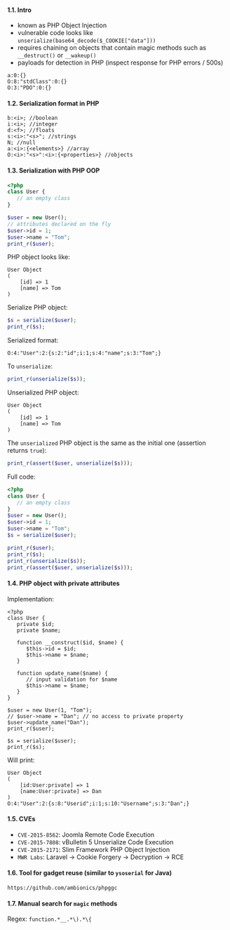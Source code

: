 #### 1.1. Intro

- known as PHP Object Injection
- vulnerable code looks like `unserialize(base64_decode($_COOKIE["data"]))`
- requires chaining on objects that contain magic methods such as `__destruct()` or `__wakeup()`
- payloads for detection in PHP (inspect response for PHP errors / 500s)
```
a:0:{}
O:8:"stdClass":0:{}
O:3:"PDO":0:{}
```


#### 1.2. Serialization format in PHP
```
b:<i>; //boolean
i:<i>; //integer
d:<f>; //floats
s:<i>:"<s>"; //strings
N; //null
a:<i>:{<elements>} //array
O:<i>:"<s>":<i>:{<properties>} //objects
```


#### 1.3. Serialization with PHP OOP
```php
<?php
class User {
   // an empty class
}

$user = new User();
// attributes declared on the fly
$user->id = 1;
$user->name = "Tom";
print_r($user);
```

PHP object looks like:
```
User Object
(
    [id] => 1
    [name] => Tom
)
```

Serialize PHP object:
```php
$s = serialize($user);
print_r($s);
```

Serialized format:
```
O:4:"User":2:{s:2:"id";i:1;s:4:"name";s:3:"Tom";}
```

To `unserialize`:
```php
print_r(unserialize($s));
```

Unserialized PHP object:
```
User Object
(
    [id] => 1
    [name] => Tom
)
```

The `unserialized` PHP object is the same as the initial one (assertion returns `true`):
```php
print_r(assert($user, unserialize($s)));
```

Full code:
```php
<?php
class User {
   // an empty class
}
$user = new User();
$user->id = 1;
$user->name = "Tom";
$s = serialize($user);

print_r($user);
print_r($s);
print_r(unserialize($s));
print_r(assert($user, unserialize($s)));
```

#### 1.4. PHP object with private attributes

Implementation:
```
<?php
class User {
   private $id;
   private $name;

   function __construct($id, $name) {
      $this->id = $id;
      $this->name = $name;
   }

   function update_name($name) {
      // input validation for $name
      $this->name = $name;
   }
}

$user = new User(1, "Tom");
// $user->name = "Dan"; // no access to private property
$user->update_name("Dan");
print_r($user);

$s = serialize($user);
print_r($s);
```

Will print:
```
User Object
(
    [id:User:private] => 1
    [name:User:private] => Dan
)
O:4:"User":2:{s:8:"Userid";i:1;s:10:"Username";s:3:"Dan";}
```

#### 1.5. CVEs
- `CVE-2015-8562`: Joomla Remote Code Execution
- `CVE-2015-7808`: vBulletin 5 Unserialize Code Execution
- `CVE-2015-2171`: Slim Framework PHP Object Injection
- `MWR Labs`: Laravel -> Cookie Forgery -> Decryption -> RCE


#### 1.6. Tool for gadget reuse (similar to `ysoserial` for Java)
```
https://github.com/ambionics/phpggc
```


#### 1.7. Manual search for `magic` methods

Regex: `function.*__.*\).*\{`
